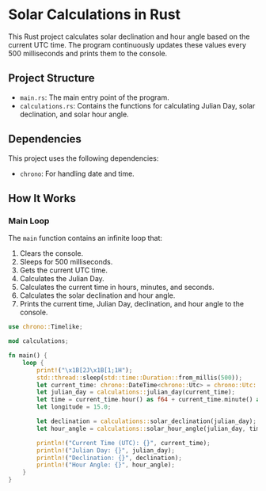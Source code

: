 # Solar Calculations in Rust

This Rust project calculates solar declination and hour angle based on the current UTC time. The program continuously updates these values every 500 milliseconds and prints them to the console.

## Project Structure

- `main.rs`: The main entry point of the program.
- `calculations.rs`: Contains the functions for calculating Julian Day, solar declination, and solar hour angle.

## Dependencies

This project uses the following dependencies:
- `chrono`: For handling date and time.

## How It Works

### Main Loop

The `main` function contains an infinite loop that:
1. Clears the console.
2. Sleeps for 500 milliseconds.
3. Gets the current UTC time.
4. Calculates the Julian Day.
5. Calculates the current time in hours, minutes, and seconds.
6. Calculates the solar declination and hour angle.
7. Prints the current time, Julian Day, declination, and hour angle to the console.

```rust
use chrono::Timelike;

mod calculations;

fn main() {
    loop {
        print!("\x1B[2J\x1B[1;1H");
        std::thread::sleep(std::time::Duration::from_millis(500));
        let current_time: chrono::DateTime<chrono::Utc> = chrono::Utc::now();
        let julian_day = calculations::julian_day(current_time);
        let time = current_time.hour() as f64 + current_time.minute() as f64 / 60.0 + current_time.second() as f64 / 3600.0;
        let longitude = 15.0;

        let declination = calculations::solar_declination(julian_day);
        let hour_angle = calculations::solar_hour_angle(julian_day, time, longitude);

        println!("Current Time (UTC): {}", current_time);
        println!("Julian Day: {}", julian_day);
        println!("Declination: {}", declination);
        println!("Hour Angle: {}", hour_angle);
    }
}